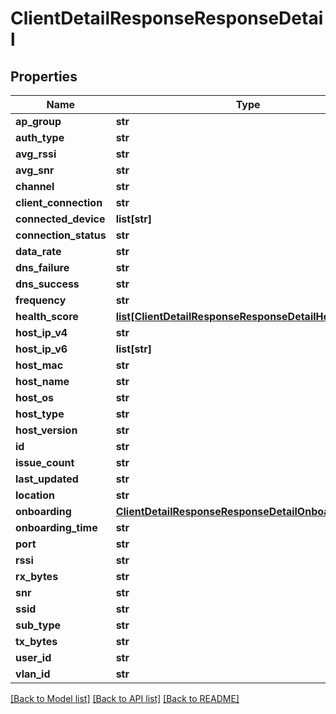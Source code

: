 # ClientDetailResponseResponseDetail

## Properties
Name | Type | Description | Notes
------------ | ------------- | ------------- | -------------
**ap_group** | **str** |  | [optional] 
**auth_type** | **str** |  | [optional] 
**avg_rssi** | **str** |  | [optional] 
**avg_snr** | **str** |  | [optional] 
**channel** | **str** |  | [optional] 
**client_connection** | **str** |  | [optional] 
**connected_device** | **list[str]** |  | [optional] 
**connection_status** | **str** |  | [optional] 
**data_rate** | **str** |  | [optional] 
**dns_failure** | **str** |  | [optional] 
**dns_success** | **str** |  | [optional] 
**frequency** | **str** |  | [optional] 
**health_score** | [**list[ClientDetailResponseResponseDetailHealthScore]**](ClientDetailResponseResponseDetailHealthScore.md) |  | [optional] 
**host_ip_v4** | **str** |  | [optional] 
**host_ip_v6** | **list[str]** |  | [optional] 
**host_mac** | **str** |  | [optional] 
**host_name** | **str** |  | [optional] 
**host_os** | **str** |  | [optional] 
**host_type** | **str** |  | [optional] 
**host_version** | **str** |  | [optional] 
**id** | **str** |  | [optional] 
**issue_count** | **str** |  | [optional] 
**last_updated** | **str** |  | [optional] 
**location** | **str** |  | [optional] 
**onboarding** | [**ClientDetailResponseResponseDetailOnboarding**](ClientDetailResponseResponseDetailOnboarding.md) |  | [optional] 
**onboarding_time** | **str** |  | [optional] 
**port** | **str** |  | [optional] 
**rssi** | **str** |  | [optional] 
**rx_bytes** | **str** |  | [optional] 
**snr** | **str** |  | [optional] 
**ssid** | **str** |  | [optional] 
**sub_type** | **str** |  | [optional] 
**tx_bytes** | **str** |  | [optional] 
**user_id** | **str** |  | [optional] 
**vlan_id** | **str** |  | [optional] 

[[Back to Model list]](../README.md#documentation-for-models) [[Back to API list]](../README.md#documentation-for-api-endpoints) [[Back to README]](../README.md)


